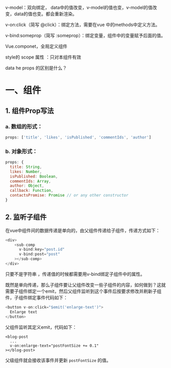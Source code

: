 v-model：双向绑定， data中的值改变，v-model的值也变，v-model的值改变，data的值也变。都会重新渲染。



v-on:click（简写 @click）：绑定方法，需要在vue 中的methods中定义方法。



v-bind:someprop（简写 :someprop）：绑定变量，组件中的变量赋予后面的值。



Vue.componet，全局定义组件



style的 scope 属性 ：只对本组件有效





data he props 的区别是什么？



# 一、组件

## 1. 组件Prop写法

### a. 数组的形式：

```js
props: ['title', 'likes', 'isPublished', 'commentIds', 'author']
```

### b. 对象形式：

```js
props: {
  title: String,
  likes: Number,
  isPublished: Boolean,
  commentIds: Array,
  author: Object,
  callback: Function,
  contactsPromise: Promise // or any other constructor
}
```

## 2. 监听子组件

在vue中组件间的数据传递是单向的，由父组件传递给子组件，传递方式如下：

```js
<div>
    <sub-comp
      v-bind:key="post.id"
      v-bind:post="post"
    ></sub-comp>
</div>
```

只要不是字符串 ，传递值的时候都需要用v-bind绑定子组件中的属性。

既然是单向传递，那么子组件要让父组件改变一些子组件的内容，如何做到？这就需要子组件绑定一个emit，然后父组件监听到这个事件后按要求修改并刷新子组件，子组件绑定事件代码如下：

```js
<button v-on:click="$emit('enlarge-text')">
  Enlarge text
</button>
```

父组件监听其定义emit，代码如下：

```
<blog-post
  ...
  v-on:enlarge-text="postFontSize += 0.1"
></blog-post>
```

父级组件就会接收该事件并更新 `postFontSize` 的值。

